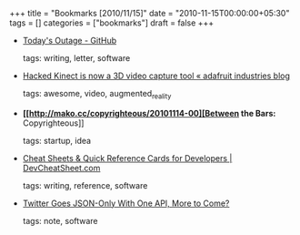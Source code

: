 +++
title = "Bookmarks [2010/11/15]"
date = "2010-11-15T00:00:00+05:30"
tags = []
categories = ["bookmarks"]
draft = false
+++

-   [Today's Outage - GitHub](https://github.com/blog/744-today-s-outage)

    tags: writing, letter, software

-   [Hacked Kinect is now a 3D video capture tool « adafruit industries blog](http://www.adafruit.com/blog/2010/11/14/hacked-kinect-is-now-a-3d-video-capture-tool/)

    tags: awesome, video, augmented<sub>reality</sub>

-   **[[<http://mako.cc/copyrighteous/20101114-00][Between> the Bars:** Copyrighteous]]

    tags: startup, idea

-   [Cheat Sheets & Quick Reference Cards for Developers | DevCheatSheet.com](http://devcheatsheet.com/)

    tags: writing, reference, software

-   [Twitter Goes JSON-Only With One API, More to Come?](http://blog.programmableweb.com/2010/11/10/twitter-goes-json-only-with-one-api-more-to-come/)

    tags: note, software
